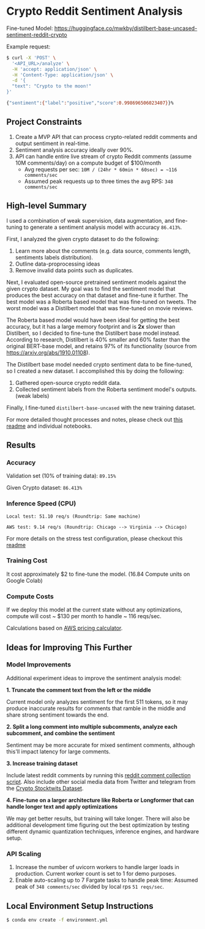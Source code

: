 # Crypto Reddit Sentiment Analysis

Fine-tuned Model: https://huggingface.co/mwkby/distilbert-base-uncased-sentiment-reddit-crypto

Example request:
```bash
$ curl -X 'POST' \
  '<API_URL>/analyze' \
  -H 'accept: application/json' \
  -H 'Content-Type: application/json' \
  -d '{
  "text": "Crypto to the moon!"
}'

{"sentiment":{"label":"positive","score":0.998696506023407}}%
```

## Project Constraints

1. Create a MVP API that can process crypto-related reddit comments and output sentiment in real-time.
2. Sentiment analysis accuracy ideally over 90%.
3. API can handle entire live stream of crypto Reddit comments (assume 10M comments/day) on a compute budget of $100/month
    * Avg requests per sec: `10M / (24hr * 60min * 60sec) = ~116 comments/sec`
    * Assumed peak requests up to three times the avg RPS: `348 comments/sec`

## High-level Summary

I used a combination of weak supervision, data augmentation, and fine-tuning to generate a sentiment analysis model with accuracy `86.413%`.

First, I analyzed the given crypto dataset to do the following:

1. Learn more about the comments (e.g. data source, comments length, sentiments labels distribution).
2. Outline data-proprocessing ideas
3. Remove invalid data points such as duplicates. 

Next, I evaluated open-source pretrained sentiment models against the given crypto dataset. My goal was to find the sentiment model that produces the best accuracy on that dataset and fine-tune it further. The best model was a Roberta based model that was fine-tuned on tweets. The worst model was a Distilbert model that was fine-tuned on movie reviews. 

The Roberta based model would have been ideal for getting the best accuracy, but it has a large memory footprint and is **2x** slower than Distilbert, so I decided to fine-tune the Distilbert base model instead. According to research, Distilbert is 40% smaller and 60% faster than the original BERT-base model, and retains 97% of its functionality (source from https://arxiv.org/abs/1910.01108).

The Distilbert base model needed crypto sentiment data to be fine-tuned, so I created a new dataset. I accomplished this by doing the following:

1. Gathered open-source crypto reddit data.
2. Collected sentiment labels from the Roberta sentiment model's outputs. (weak labels)

Finally, I fine-tuned `distilbert-base-uncased` with the new training dataset. 

For more detailed thought processes and notes, please check out [this readme](/notebooks/README.md) and individual notebooks.



## Results

### Accuracy

Validation set (10% of training data): `89.15%`

Given Crypto dataset: `86.413%`

### Inference Speed (CPU)

```
Local test: 51.10 req/s (Roundtrip: Same machine)

AWS test: 9.14 req/s (Roundtrip: Chicago --> Virginia --> Chicago)
```
For more details on the stress test configuration, please checkout this [readme](/stress_test/README.md)

### Training Cost

It cost approximately $2 to fine-tune the model. (16.84 Compute units on Google Colab)

### Compute Costs

If we deploy this model at the current state without any optimizations, compute will cost ~ $130 per month to handle ~ 116 reqs/sec.

Calculations based on [AWS pricing calculator](https://calculator.aws/#/addService/Fargate).


## Ideas for Improving This Further

### Model Improvements
Additional experiment ideas to improve the sentiment analysis model:

**1. Truncate the comment text from the left or the middle**

Current model only analyzes sentiment for the first 511 tokens, so it may produce inaccurate results for comments that ramble in the middle and share strong sentiment towards the end.

**2. Split a long comment into multiple subcomments, analyze each subcomment, and combine the sentiment**

Sentiment may be more accurate for mixed sentiment comments, although this'll impact latency for large comments.

**3. Increase training dataset**

Include latest reddit comments by running this [reddit comment collection script](https://github.com/gabrielpreda/reddit_extract_content/blob/main/reddit_cryptocurrency.py). Also include other social media data from Twitter and telegram from the [Crypto Stocktwits Dataset](ttps://huggingface.co/datasets/ElKulako/stocktwits-crypto).

**4. Fine-tune on a larger architecture like Roberta or Longformer that can handle longer text and apply optimizations**

We may get better results, but training will take longer. There will also be additional development time figuring out the best optimization by testing different dynamic quantization techniques, inference engines, and hardware setup. 


### API Scaling

1. Increase the number of uvicorn workers to handle larger loads in production. Current worker count is set to 1 for demo purposes.
2. Enable auto-scaling up to 7 Fargate tasks to handle peak time: Assumed peak of `348 comments/sec` divided by local rps `51 reqs/sec`.


## Local Environment Setup Instructions

```bash
$ conda env create -f environment.yml
```

